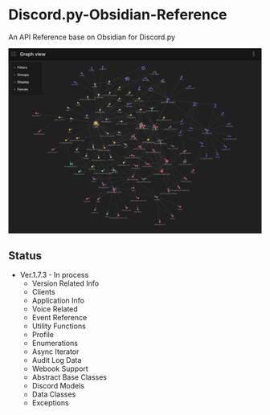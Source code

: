 # Discord.py-Obsidian-Reference
An API Reference base on Obsidian for Discord.py

![image](https://raw.githubusercontent.com/WhiteNightAWA/Discord.py-Obsidian-Reference/main/Images/001.jpg)

## Status
- Ver.1.7.3 - In process
	- Version Related Info
	- Clients
	- Application Info
	- Voice Related
	- Event Reference
	- Utility Functions
	- Profile
	- Enumerations
	- Async Iterator
	- Audit Log Data
	- Webook Support
	- Abstract Base Classes
	- Discord Models
	- Data Classes
	- Exceptions

